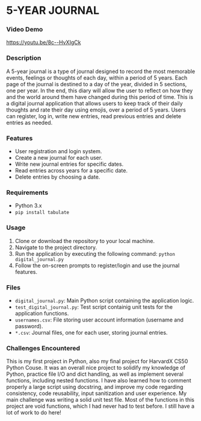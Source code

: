 # 5-YEAR JOURNAL

### Video Demo
<https://youtu.be/8c--HvXIgCk>

### Description

A 5-year journal is a type of journal designed to record the most memorable events, feelings or thoughts of each day, within a period of 5 years. Each page of the journal is destined to a day of the year, divided in 5 sections, one per year. In the end, this diary will allow the user to reflect on how they and the world around them have changed during this period of time.
This is a digital journal application that allows users to keep track of their daily thoughts and rate their day using emojis, over a period of 5 years. Users can register, log in, write new entries, read previous entries and delete entries as needed.

### Features

- User registration and login system.
- Create a new journal for each user.
- Write new journal entries for specific dates.
- Read entries across years for a specific date.
- Delete entries by choosing a date.

### Requirements

- Python 3.x
- `pip install tabulate`

### Usage

1. Clone or download the repository to your local machine.
2. Navigate to the project directory.
3. Run the application by executing the following command: `python digital_journal.py`
4. Follow the on-screen prompts to register/login and use the journal features.

### Files

- `digital_journal.py`: Main Python script containing the application logic.
- `test_digital_journal.py`: Test script containig unit tests for the application functions.
- `usernames.csv`: File storing user account information (username and password).
- `*.csv`: Journal files, one for each user, storing journal entries.

### Challenges Encountered

This is my first project in Python, also my final project for HarvardX CS50 Python Couse.
It was an overall nice project to solidify my knowledge of Python, practice file I/O and dict handling, as well as implement several functions, including nested functions. I have also learned how to comment properly a large script using docstring, and improve my code regarding consistency, code reusability, input sanitization and user experience.
My main challenge was writing a solid unit test file. Most of the functions in this project are void functions, which I had never had to test before. I still have a lot of work to do here!
